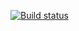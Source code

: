 [![Build status](https://ci.appveyor.com/api/projects/status/9s3twa5wtxdkkqcg?svg=true)](https://ci.appveyor.com/project/Natalya32/patterns-task2)